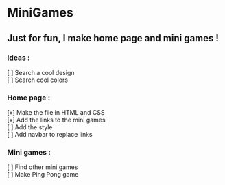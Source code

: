 # MiniGames
## Just for fun, I make home page and mini games !

### Ideas :
[ ] Search a cool design  
[ ] Search cool colors  

### Home page :  
[x] Make the file in HTML and CSS  
[x] Add the links to the mini games  
[ ] Add the style  
[ ] Add navbar to replace links

### Mini games :  
[ ] Find other mini games  
[ ] Make Ping Pong game  
